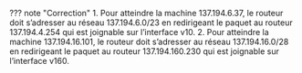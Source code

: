 ??? note "Correction"
    1. Pour atteindre la machine 137.194.6.37, le routeur doit s’adresser au réseau 137.194.6.0/23 en redirigeant le paquet au routeur 137.194.4.254 qui est joignable sur l’interface v10.
    2. Pour atteindre la machine 137.194.16.101, le routeur doit s’adresser au réseau 137.194.16.0/28 en redirigeant le paquet au routeur 137.194.160.230 qui est joignable sur l’interface v160.
